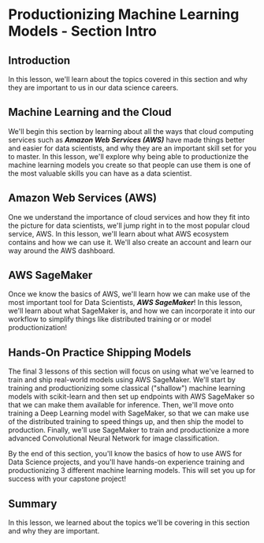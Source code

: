 
# Productionizing Machine Learning Models - Section Intro

## Introduction

In this lesson, we'll learn about the topics covered in this section and why they are important to us in our data science careers.

## Machine Learning and the Cloud

We'll begin this section by learning about all the ways that cloud computing services such as **_Amazon Web Services (AWS)_** have made things better and easier for data scientists, and why they are an important skill set for you to master. In this lesson, we'll explore why being able to productionize the machine learning models you create so that people can use them is one of the most valuable skills you can have as a data scientist. 

## Amazon Web Services (AWS)

One we understand the importance of cloud services and how they fit into the picture for data scientists, we'll jump right in to the most popular cloud service, AWS. In this lesson, we'll learn about what AWS ecosystem contains and how we can use it. We'll also create an account and learn our way around the AWS dashboard. 

## AWS SageMaker

Once we know the basics of AWS, we'll learn how we can make use of the most important tool for Data Scientists, **_AWS SageMaker_**! In this lesson, we'll learn about what SageMaker is, and how we can incorporate it into our workflow to simplify things like distributed training or or model productionization! 

## Hands-On Practice Shipping Models

The final 3 lessons of this section will focus on using what we've learned to train and ship real-world models using AWS SageMaker. We'll start by training and productionizing some classical ("shallow") machine learning models with scikit-learn and then set up endpoints with AWS SageMaker so that we can make them available for inference. Then, we'll move onto training a Deep Learning model with SageMaker, so that we can make use of the distributed training to speed things up, and then ship the model to production. Finally, we'll use SageMaker to train and productionize a more advanced Convolutional Neural Network for image classification. 

By the end of this section, you'll know the basics of how to use AWS for Data Science projects, and you'll have hands-on experience training and productionizing 3 different machine learning models. This will set you up for success with your capstone project!

## Summary

In this lesson, we learned about the topics we'll be covering in this section and why they are important. 
